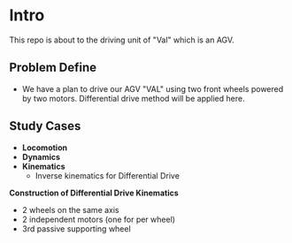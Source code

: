 # Intro
This repo is about to the driving unit of "Val" which is an AGV.

## Problem Define
* We have a plan to drive our AGV "VAL" using two front wheels powered by two motors. Differential drive method will be applied here.

## Study Cases
* **Locomotion**
* **Dynamics**
* **Kinematics**
  * Inverse kinematics for Differential Drive
  
**Construction of Differential Drive Kinematics**
* 2 wheels on the same axis
* 2 independent motors (one for per wheel)
* 3rd passive supporting wheel
